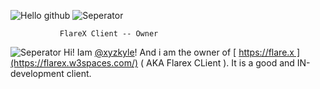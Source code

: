  ![Hello github](https://camo.githubusercontent.com/0ab3ccd947eb4db17d1c8ea89c6ba3e7042b1d7dc5e7bb893339937670c6ab8f/68747470733a2f2f692e696d6775722e636f6d2f4136625747466c2e676966)
    ![Seperator](https://user-images.githubusercontent.com/73097560/115834477-dbab4500-a447-11eb-908a-139a6edaec5c.gif)

               FlareX Client -- Owner
  ![Seperator](https://user-images.githubusercontent.com/73097560/115834477-dbab4500-a447-11eb-908a-139a6edaec5c.gif)
  Hi! Iam [@xyzkyle](https://github.com/xyzkyle)! And i am the owner of [ https://flare.x ](https://flarex.w3spaces.com/) ( AKA Flarex CLient ). It is a good and IN-development client.
